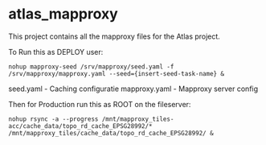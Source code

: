 # atlas_mapproxy

This project contains all the mapproxy files for the Atlas project.

To Run this as DEPLOY user: 

    nohup mapproxy-seed /srv/mapproxy/seed.yaml -f /srv/mapproxy/mapproxy.yaml --seed={insert-seed-task-name} &

seed.yaml - Caching configuratie
mapproxy.yaml - Mapproxy server config

Then for Production run this as ROOT on the fileserver:

    nohup rsync -a --progress /mnt/mapproxy_tiles-acc/cache_data/topo_rd_cache_EPSG28992/* /mnt/mapproxy_tiles/cache_data/topo_rd_cache_EPSG28992/ &
    
    